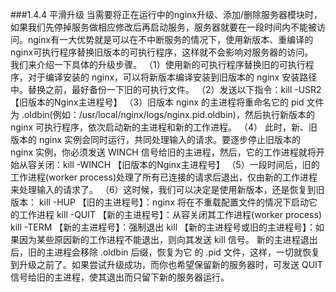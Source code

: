 ###1.4.4 平滑升级
当需要将正在运行中的nginx升级、添加/删除服务器模块时，如果我们先停掉服务做相应修改后再启动服务，服务器就要在一段时间内不能被访问。nginx有一大优势就是可以在不中断服务的情况下，使用新版本、重编译的nginx可执行程序替换旧版本的可执行程序，这样就不会影响对服务器的访问。  
我们来介绍一下具体的升级步骤。
（1）使用新的可执行程序替换旧的可执行程序，对于编译安装的 nginx，可以将新版本编译安装到旧版本的 nginx 安装路径中。替换之前，最好备份一下旧的可执行文件。
（2）发送以下指令：kill -USR2 【旧版本的Nginx主进程号】
（3）旧版本 nginx 的主进程将重命名它的 pid 文件为 .oldbin(例如：/usr/local/nginx/logs/nginx.pid.oldbin)，然后执行新版本的 nginx 可执行程序，依次启动新的主进程和新的工作进程。
（4） 此时，新、旧版本的 nginx 实例会同时运行，共同处理输入的请求。要逐步停止旧版本的 nginx 实例，你必须发送 WINCH 信号给旧的主进程，然后，它的工作进程就将开始从容关闭：kill -WINCH 【旧版本的Nginx主进程号】
（5）一段时间后，旧的工作进程(worker process)处理了所有已连接的请求后退出，仅由新的工作进程来处理输入的请求了。
（6）这时候，我们可以决定是使用新版本，还是恢复到旧版本：
kill -HUP 【旧的主进程号】：nginx 将在不重载配置文件的情况下启动它的工作进程
kill -QUIT 【新的主进程号】：从容关闭其工作进程(worker process) 
kill -TERM 【新的主进程号】：强制退出
kill 【新的主进程号或旧的主进程号】：如果因为某些原因新的工作进程不能退出，则向其发送 kill 信号。
新的主进程退出后，旧的主进程会移除 .oldbin 后缀，恢复为它 的 .pid 文件，这样，一切就恢复到升级之前了。如果尝试升级成功，而你也希望保留新的服务器时，可发送 QUIT 信号给旧的主进程，使其退出而只留下新的服务器运行。 